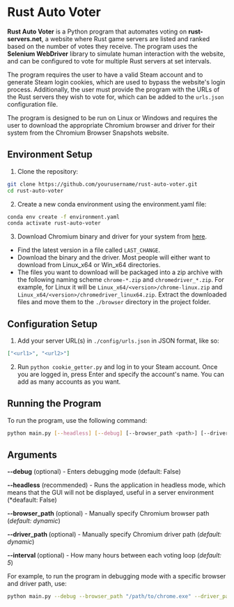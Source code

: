 # Rust Auto Voter
**Rust Auto Voter** is a Python program that automates voting on **rust-servers.net**, a website where Rust game servers are listed and ranked based on the number of votes they receive. The program uses the **Selenium WebDriver** library to simulate human interaction with the website, and can be configured to vote for multiple Rust servers at set intervals.

The program requires the user to have a valid Steam account and to generate Steam login cookies, which are used to bypass the website's login process. Additionally, the user must provide the program with the URLs of the Rust servers they wish to vote for, which can be added to the `urls.json` configuration file.

The program is designed to be run on Linux or Windows and requires the user to download the appropriate Chromium browser and driver for their system from the Chromium Browser Snapshots website.

## Environment Setup

1. Clone the repository:

```bash
git clone https://github.com/yourusername/rust-auto-voter.git
cd rust-auto-voter
```

2. Create a new conda environment using the environment.yaml file:
```bash
conda env create -f environment.yaml
conda activate rust-auto-voter
```

3. Download Chromium binary and driver for your system from [here](https://commondatastorage.googleapis.com/chromium-browser-snapshots/index.html).

- Find the latest version in a file called `LAST_CHANGE`.
- Download the binary and the driver. Most people will either want to download from Linux_x64 or Win_x64 directories.
- The files you want to download will be packaged into a zip archive with the following naming scheme `chrome-*.zip` and `chromedriver_*.zip`. For example, for Linux it will be `Linux_x64/<version>/chrome-linux.zip` and `Linux_x64/<version>/chromedriver_linux64.zip`.
Extract the downloaded files and move them to the `./browser` directory in the project folder.

## Configuration Setup

1. Add your server URL(s) in `./config/urls.json` in JSON format, like so:
```json
["<url1>", "<url2>"]
```

2. Run `python cookie_getter.py` and log in to your Steam account. Once you are logged in, press Enter and specify the account's name. You can add as many accounts as you want.


## Running the Program

To run the program, use the following command:

```bash
python main.py [--headless] [--debug] [--browser_path <path>] [--driver_path <path>] [--interval <hours>]
```

## Arguments

**--debug** (optional) - Enters debugging mode (default: False)

**--headless** (recommended) -  Runs the application in headless mode, which means that the GUI will not be displayed, useful in a server environment (*deafault: False)

**--browser_path <path>** (optional) - Manually specify Chromium browser path (*default: dynamic*)

**--driver_path <path>** (optional) - Manually specify Chromium driver path (*default: dynamic*)

**--interval <hours>** (optional) - How many hours between each voting loop (*default: 5*)

For example, to run the program in debugging mode with a specific browser and driver path, use:

```bash
python main.py --debug --browser_path "/path/to/chrome.exe" --driver_path "/path/to/chromedriver"
```